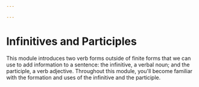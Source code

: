 ```yaml
---

---
```


# Infinitives and Participles

This module introduces two verb forms outside of finite forms that we can use to add information to a sentence: the infinitive, a verbal noun; and the participle, a verb adjective. Throughout this module, you'll become familiar with the formation and uses of the infinitive and the participle.
